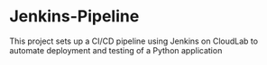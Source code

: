 # Jenkins-Pipeline
This project sets up a CI/CD pipeline using Jenkins on CloudLab  to automate deployment and testing of a Python application
